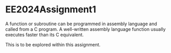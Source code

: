# EE2024Assignment1

A function or subroutine can be programmed in assembly language and called from a C
program. A well-written assembly language function usually executes faster than its C
equivalent. 

This is to be explored within this assignment.
